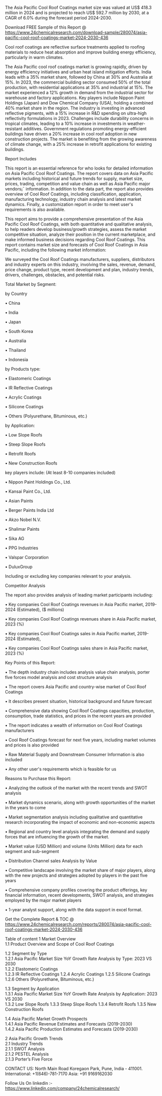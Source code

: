 The Asia Pacific Cool Roof Coatings market size was valued at US$ 418.3 million in 2024 and is projected to reach US$ 592.7 million by 2030, at a CAGR of 6.0% during the forecast period 2024-2030.

Download FREE Sample of this Report @ https://www.24chemicalresearch.com/download-sample/280074/asia-pacific-cool-roof-coatings-market-2024-2030-436

Cool roof coatings are reflective surface treatments applied to roofing materials to reduce heat absorption and improve building energy efficiency, particularly in warm climates.

The Asia Pacific cool roof coatings market is growing rapidly, driven by energy efficiency initiatives and urban heat island mitigation efforts. India leads with a 35% market share, followed by China at 30% and Australia at 15%. In 2023, the commercial building sector consumed 50% of the total production, with residential applications at 35% and industrial at 15%. The market experienced a 12% growth in demand from the industrial sector for warehouse and factory applications. Key players include Nippon Paint Holdings (Japan) and Dow Chemical Company (USA), holding a combined 40% market share in the region. The industry is investing in advanced reflective pigments, with a 15% increase in R&D spending on ultra-high reflectivity formulations in 2023. Challenges include durability concerns in tropical climates, leading to a 10% increase in investments in weather-resistant additives. Government regulations promoting energy-efficient buildings have driven a 20% increase in cool roof adoption in new construction projects. The market is benefiting from the growing awareness of climate change, with a 25% increase in retrofit applications for existing buildings.

Report Includes

This report is an essential reference for who looks for detailed information on Asia Pacific Cool Roof Coatings. The report covers data on Asia Pacific markets including historical and future trends for supply, market size, prices, trading, competition and value chain as well as Asia Pacific major vendors¡¯ information. In addition to the data part, the report also provides overview of Cool Roof Coatings, including classification, application, manufacturing technology, industry chain analysis and latest market dynamics. Finally, a customization report in order to meet user's requirements is also available.

This report aims to provide a comprehensive presentation of the Asia Pacific Cool Roof Coatings, with both quantitative and qualitative analysis, to help readers develop business/growth strategies, assess the market competitive situation, analyze their position in the current marketplace, and make informed business decisions regarding Cool Roof Coatings. This report contains market size and forecasts of Cool Roof Coatings in Asia Pacific, including the following market information:

We surveyed the Cool Roof Coatings manufacturers, suppliers, distributors and industry experts on this industry, involving the sales, revenue, demand, price change, product type, recent development and plan, industry trends, drivers, challenges, obstacles, and potential risks.

Total Market by Segment:

by Country

•    China

•    India

•    Japan

•    South Korea

•    Australia

•    Thailand

•    Indonesia

by Products type:

•    Elastomeric Coatings

•    IR Reflective Coatings

•    Acrylic Coatings

•    Silicone Coatings

•    Others (Polyurethane, Bituminous, etc.)

by Application:

•    Low Slope Roofs

•    Steep Slope Roofs

•    Retrofit Roofs

•    New Construction Roofs

key players include: (At least 8-10 companies included)

•    Nippon Paint Holdings Co., Ltd.

•    Kansai Paint Co., Ltd.

•    Asian Paints

•    Berger Paints India Ltd

•    Akzo Nobel N.V.

•    Shalimar Paints

•    Sika AG

•    PPG Industries

•    Valspar Corporation

•    DuluxGroup

Including or excluding key companies relevant to your analysis.

Competitor Analysis

The report also provides analysis of leading market participants including:

•    Key companies Cool Roof Coatings revenues in Asia Pacific market, 2019-2024 (Estimated), ($ millions)

•    Key companies Cool Roof Coatings revenues share in Asia Pacific market, 2023 (%)

•    Key companies Cool Roof Coatings sales in Asia Pacific market, 2019-2024 (Estimated),

•    Key companies Cool Roof Coatings sales share in Asia Pacific market, 2023 (%)

Key Points of this Report:

•    The depth industry chain includes analysis value chain analysis, porter five forces model analysis and cost structure analysis

•    The report covers Asia Pacific and country-wise market of Cool Roof Coatings

•    It describes present situation, historical background and future forecast

•    Comprehensive data showing Cool Roof Coatings capacities, production, consumption, trade statistics, and prices in the recent years are provided

•    The report indicates a wealth of information on Cool Roof Coatings manufacturers

•    Cool Roof Coatings forecast for next five years, including market volumes and prices is also provided

•    Raw Material Supply and Downstream Consumer Information is also included

•    Any other user's requirements which is feasible for us

Reasons to Purchase this Report:

•    Analyzing the outlook of the market with the recent trends and SWOT analysis

•    Market dynamics scenario, along with growth opportunities of the market in the years to come

•    Market segmentation analysis including qualitative and quantitative research incorporating the impact of economic and non-economic aspects

•    Regional and country level analysis integrating the demand and supply forces that are influencing the growth of the market.

•    Market value (USD Million) and volume (Units Million) data for each segment and sub-segment

•    Distribution Channel sales Analysis by Value

•    Competitive landscape involving the market share of major players, along with the new projects and strategies adopted by players in the past five years

•    Comprehensive company profiles covering the product offerings, key financial information, recent developments, SWOT analysis, and strategies employed by the major market players

•    1-year analyst support, along with the data support in excel format.

Get the Complete Report & TOC @ https://www.24chemicalresearch.com/reports/280074/asia-pacific-cool-roof-coatings-market-2024-2030-436

Table of content
1 Market Overview    
1.1 Product Overview and Scope of Cool Roof Coatings 

1.2 Segment by Type    
1.2.1 Asia Pacific Market Size YoY Growth Rate Analysis by Type: 2023 VS 2030    
1.2.2 Elastomeric Coatings    
1.2.3 IR Reflective Coatings
1.2.4 Acrylic Coatings
1.2.5 Silicone Coatings
1.2.6 Others (Polyurethane, Bituminous, etc.)

1.3 Segment by Application  
1.3.1 Asia Pacific Market Size YoY Growth Rate Analysis by Application: 2023 VS 2030    
1.3.2    Low Slope Roofs
1.3.3    Steep Slope Roofs
1.3.4    Retrofit Roofs
1.3.5    New Construction Roofs

1.4 Asia Pacific Market Growth Prospects    
1.4.1 Asia Pacific Revenue Estimates and Forecasts (2019-2030)    
1.4.2 Asia Pacific Production Estimates and Forecasts (2019-2030)  

2 Asia Pacific Growth Trends    
2.1 Industry Trends    
2.1.1 SWOT Analysis    
2.1.2 PESTEL Analysis    
2.1.3 Porter’s Five Force

CONTACT US:
North Main Road Koregaon Park, Pune, India - 411001.
International: +1(646)-781-7170
Asia: +91 9169162030

Follow Us On linkedin :- https://www.linkedin.com/company/24chemicalresearch/
